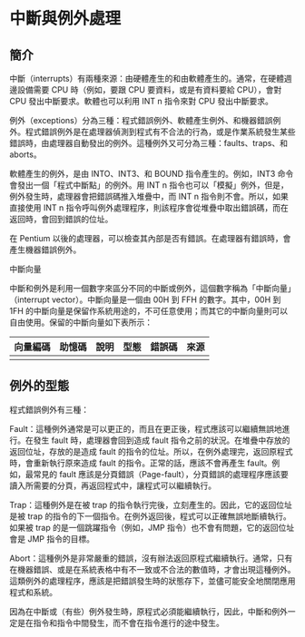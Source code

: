 # 中斷與例外處理

## 簡介

中斷（interrupts）有兩種來源：由硬體產生的和由軟體產生的。通常，在硬體週邊設備需要 CPU 時（例如，要跟 CPU 要資料，或是有資料要給 CPU），會對 CPU 發出中斷要求。軟體也可以利用 INT n 指令來對 CPU 發出中斷要求。

例外（exceptions）分為三種：程式錯誤例外、軟體產生例外、和機器錯誤例外。程式錯誤例外是在處理器偵測到程式有不合法的行為，或是作業系統發生某些錯誤時，由處理器自動發出的例外。這種例外又可分為三種：faults、traps、和 aborts。

軟體產生的例外，是由 INTO、INT3、和 BOUND 指令產生的。例如，INT3 命令會發出一個「程式中斷點」的例外。用 INT n 指令也可以「模擬」例外，但是，例外發生時，處理器會把錯誤碼推入堆疊中，而 INT n 指令則不會。所以，如果直接使用 INT n 指令呼叫例外處理程序，則該程序會從堆疊中取出錯誤碼，而在返回時，會回到錯誤的位址。

在 Pentium 以後的處理器，可以檢查其內部是否有錯誤。在處理器有錯誤時，會產生機器錯誤例外。

中斷向量

中斷和例外是利用一個數字來區分不同的中斷或例外，這個數字稱為「中斷向量」（interrupt vector）。中斷向量是一個由 00H 到 FFH 的數字。其中，00H 到 1FH 的中斷向量是保留作系統用途的，不可任意使用；而其它的中斷向量則可以自由使用。保留的中斷向量如下表所示：

| 向量編碼 | 助憶碼 | 說明 | 型態 | 錯誤碼 | 來源 |
| :--- | :--- | :--- | :--- | :--- | :--- |
|  |  |  |  |  |  |



## 例外的型態

程式錯誤例外有三種：

Fault：這種例外通常是可以更正的，而且在更正後，程式應該可以繼續無誤地進行。在發生 fault 時，處理器會回到造成 fault 指令之前的狀況。在堆疊中存放的返回位址，存放的是造成 fault 的指令的位址。所以，在例外處理完，返回原程式時，會重新執行原來造成 fault 的指令。正常的話，應該不會再產生 fault。例如，最常見的 fault 應該是分頁錯誤（Page-fault），分頁錯誤的處理程序應該要讀入所需要的分頁，再返回程式中，讓程式可以繼續執行。

Trap：這種例外是在被 trap 的指令執行完後，立刻產生的。因此，它的返回位址是被 trap 的指令的下一個指令。在例外返回後，程式可以正確無誤地斷續執行。如果被 trap 的是一個跳躍指令（例如，JMP 指令）也不會有問題，它的返回位址會是 JMP 指令的目標。

Abort：這種例外是非常嚴重的錯誤，沒有辦法返回原程式繼續執行。通常，只有在機器錯誤、或是在系統表格中有不一致或不合法的數值時，才會出現這種例外。這類例外的處理程序，應該是把錯誤發生時的狀態存下，並儘可能安全地關閉應用程式和系統。

因為在中斷或（有些）例外發生時，原程式必須能繼續執行，因此，中斷和例外一定是在指令和指令中間發生，而不會在指令進行的途中發生。



